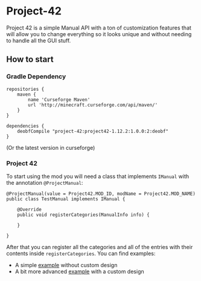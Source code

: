 # Project-42

Project 42 is a simple Manual API with a ton of customization features that will allow you to change everything so it looks unique and without needing to handle all the GUI stuff.

## How to start

### Gradle Dependency

```
repositories {
    maven {
        name 'Curseforge Maven'
        url 'http://minecraft.curseforge.com/api/maven/'
    }
}

dependencies {
    deobfCompile "project-42:project42-1.12.2:1.0.0:2:deobf"
}
```
(Or the latest version in curseforge)

### Project 42

To start using the mod you will need a class that implements `IManual` with the annotation `@ProjectManual`:

```
@ProjectManual(value = Project42.MOD_ID, modName = Project42.MOD_NAME)
public class TestManual implements IManual {

    @Override
    public void registerCategories(ManualInfo info) {

    }

}
```

After that you can register all the categories and all of the entries with their contents inside `registerCategories`. You can find examples:
* A simple [example](https://github.com/Buuz135/Project-42/blob/master/src/test/java/TestManual.java) without custom design
* A bit more advanced [example](https://github.com/Buuz135/Project-42/blob/master/src/test/java/TestManualCustomDesign.java) with a custom design 
